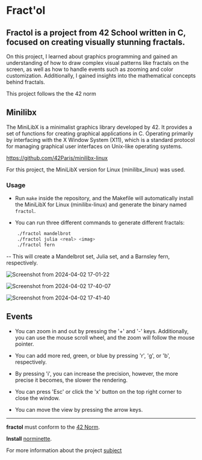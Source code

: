 
# Fract'ol

## Fractol is a project from 42 School written in C, focused on creating visually stunning fractals.

On this project, I learned about graphics programming and gained an understanding of how to draw complex visual patterns like fractals on the screen, as well as how to handle events such as zooming and color customization. Additionally, I gained insights into the mathematical concepts behind fractals.

This project follows the the 42 norm


## Minilibx

The MiniLibX is a minimalist graphics library developed by 42. It provides a set of functions for creating graphical applications in C. Operating primarily by interfacing with the X Window System (X11), which is a standard protocol for managing graphical user interfaces on Unix-like operating systems.

https://github.com/42Paris/minilibx-linux

For this project, the MiniLibX version for Linux (minilibx_linux) was used.
### Usage

 - Run `make` inside the repository, and the Makefile will automatically install the MiniLibX for Linux (minilibx-linux) and generate the binary named `fractol`.

- You can run three different commands to generate different fractals:

```bash
    ./fractol mandelbrot
    ./fractol julia <real> <imag>
    ./fractol fern
```
 -- This will create a Mandelbrot set, Julia set, and a Barnsley fern, respectively.

![Screenshot from 2024-04-02 17-01-22](https://github.com/Jburlama/fractol/assets/132925534/e198f908-c64e-4185-81e9-d4125c0064aa)

![Screenshot from 2024-04-02 17-40-07](https://github.com/Jburlama/fractol/assets/132925534/4c23f370-8181-48ba-8f2c-032e87d6bb80)

![Screenshot from 2024-04-02 17-41-40](https://github.com/Jburlama/fractol/assets/132925534/2a97f75f-15cc-4812-aa67-d739cb2bd407)

## Events

- You can zoom in and out by pressing the '+' and '-' keys. Additionally, you can use the mouse scroll wheel, and the zoom will follow the mouse pointer.

- You can add more red, green, or blue by pressing 'r', 'g', or 'b', respectively.

- By pressing 'i', you can increase the precision, however, the more precise it becomes, the slower the rendering.

- You can press 'Esc' or click the 'x' button on the top right corner to close the window.

- You can move the view by pressing the arrow keys.
----------------------------------------------------------------------

**fractol** must conform to the [42 Norm](https://cdn.intra.42.fr/pdf/pdf/96987/en.norm.pdf).

**Install** [norminette](https://github.com/42School/norminette).

For more information about the project [subject](https://cdn.intra.42.fr/pdf/pdf/138296/en.subject.pdf)
